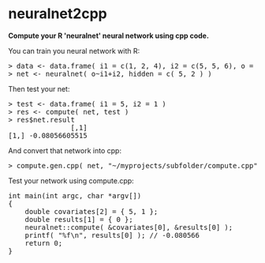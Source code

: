 # neuralnet2cpp
<strong>Compute your R 'neuralnet' neural network using cpp code.</strong>

You can train you neural network with R:
<pre>
&gt; data &lt;- data.frame( i1 = c(1, 2, 4), i2 = c(5, 5, 6), o = c(1, 1, 0) )
&gt; net &lt;- neuralnet( o~i1+i2, hidden = c( 5, 2 ) )
</pre>

Then test your net:
<pre>
&gt; test &lt;- data.frame( i1 = 5, i2 = 1 )
&gt; res &lt;- compute( net, test )
&gt; res$net.result
               [,1]
[1,] -0.08056605515
</pre>

And convert that network into cpp:
<pre>
> compute.gen.cpp( net, "~/myprojects/subfolder/compute.cpp" )
</pre>

Test your network using compute.cpp:
<pre>
int main(int argc, char *argv[])
{
    double covariates[2] = { 5, 1 };
    double results[1] = { 0 };
    neuralnet::compute( &amp;covariates[0], &amp;results[0] );
    printf( "%f\n", results[0] ); // -0.080566
    return 0;
}
</pre>
